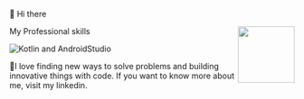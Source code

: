👋 Hi there
                                                                              
<img align="right" width="100" height="100" src="![87202985-820dcb80-c2b6-11ea-9f56-7ec461c497c3](https://github.com/user-attachments/assets/19d49870-1d0b-448a-ae6b-fcbc87527db8)">

 My Professional skills

![Kotlin and AndroidStudio](https://github.com/user-attachments/assets/52580fd5-0402-4a4c-98ba-c93a3385db76)


🌱I love finding new ways to solve problems and building innovative things with code. If you want to know more about me, visit my linkedin.

<!---
NazaninFatemehFarzaneh/NazaninFatemehFarzaneh is a ✨ special ✨ repository because its `README.md` (this file) appears on your GitHub profile.
You can click the Preview link to take a look at your changes.
--->
